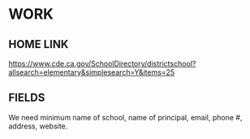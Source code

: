 # WORK

## HOME LINK

<https://www.cde.ca.gov/SchoolDirectory/districtschool?allsearch=elementary&simplesearch=Y&items=25>

## FIELDS

We need minimum name of school, name of principal, email, phone #, address, website.

